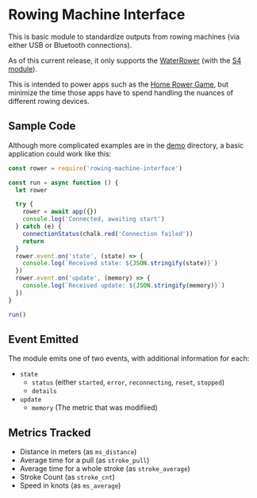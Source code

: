 # Rowing Machine Interface

This is basic module to standardize outputs from rowing machines (via either USB or Bluetooth connections).

As of this current release, it only supports the [WaterRower](https://www.waterrower.com/us/) (with the [S4 module](https://www.waterrower.com/us/shop/accessories/commodule.html)).

This is intended to power apps such as the [Home Rower Game](https://github.com/ecaron/home-rower-game), but minimize the time those apps have to spend handling the nuances of different rowing devices.

## Sample Code

Although more complicated examples are in the [demo](demo) directory, a basic application could work like this:

```javascript
const rower = require('rowing-machine-interface')

const run = async function () {
  let rower

  try {
    rower = await app({})
    console.log('Connected, awaiting start')
  } catch (e) {
    connectionStatus(chalk.red('Connection failed'))
    return
  }
  rower.event.on('state', (state) => {
    console.log(`Received state: ${JSON.stringify(state)}`)
  })
  rower.event.on('update', (memory) => {
    console.log(`Received update: ${JSON.stringify(memory)}`)
  })
}

run()
```

## Event Emitted

The module emits one of two events, with additional information for each:
* `state`
  * `status` (either `started`, `error`, `reconnecting`, `reset`, `stopped`)
  * `details`
* `update`
  * `memory` (The metric that was modifiied)

## Metrics Tracked
* Distance in meters (as `ms_distance`)
* Average time for a pull (as `stroke_pull`)
* Average time for a whole stroke (as `stroke_average`)
* Stroke Count (as `stroke_cnt`)
* Speed in knots (as `ms_average`)
